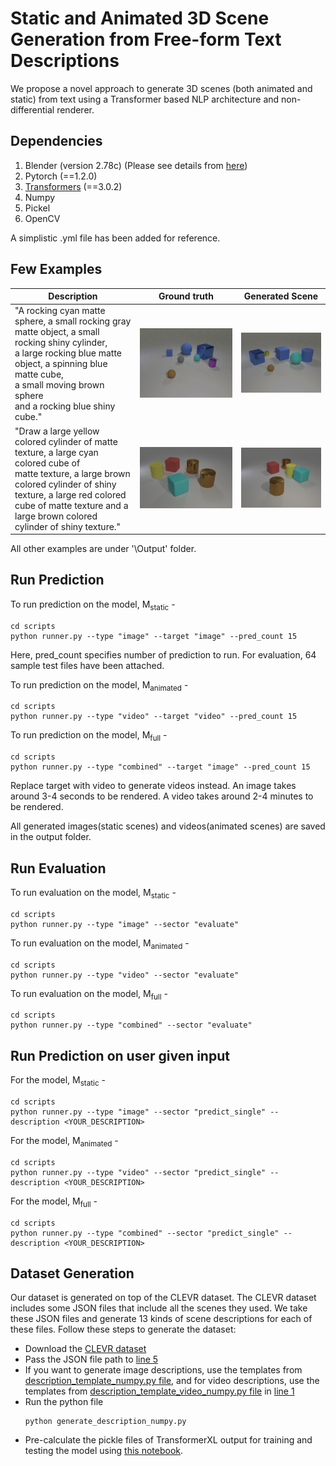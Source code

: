 # Static and Animated 3D Scene Generation from Free-form Text Descriptions

We propose a novel approach to generate 3D scenes (both animated and static) from text using a Transformer based NLP architecture and non-differential renderer.

## Dependencies

1. Blender (version 2.78c) (Please see details  from [here](https://github.com/facebookresearch/clevr-dataset-gen))
2. Pytorch (==1.2.0)
3. [Transformers](https://huggingface.co/transformers/) (==3.0.2)
4. Numpy
5. Pickel
6. OpenCV

A simplistic .yml file has been added for reference.

## Few Examples


Description | Ground truth | Generated Scene
------------ |------------ | -------------
"A rocking cyan matte sphere, a small rocking gray <br> matte object, a small rocking shiny cylinder,<br> a large rocking blue matte object, a spinning blue matte cube,<br>  a small moving brown sphere <br> and a rocking blue shiny cube." | ![](https://github.com/oaishi/3DScene_from_text/blob/master/output/video_dir/testA/3/3.gif) | ![](https://github.com/oaishi/3DScene_from_text/blob/master/output/video_dir/testA/3/output.gif)
"Draw a large yellow colored cylinder of matte texture, a large cyan colored cube of  <br> matte texture, a large brown colored cylinder of shiny texture, a large red colored <br> cube of matte texture and a large brown colored <br> cylinder of shiny texture." | ![](https://github.com/oaishi/3DScene_from_text/blob/master/output/image_dir/images_testB/1/CLEVR_valB_004166.png) | ![](https://github.com/oaishi/3DScene_from_text/blob/master/output/image_dir/images_testB/1/CLEVR_new_000001.png)


All other examples are under '\Output\' folder.
## Run Prediction

To run prediction on the model, M<sub>static</sub> - 
```
cd scripts
python runner.py --type "image" --target "image" --pred_count 15
```

Here, pred_count specifies number of prediction to run. For evaluation, 64 sample test files have been attached.

To run prediction on the model, M<sub>animated</sub> - 
```
cd scripts
python runner.py --type "video" --target "video" --pred_count 15
```

To run prediction on the model, M<sub>full</sub> -
```
cd scripts
python runner.py --type "combined" --target "image" --pred_count 15
```
Replace target with video to generate videos instead. An image takes around 3-4 seconds to be rendered. A video takes around 2-4 minutes to be rendered. 

All generated images(static scenes) and videos(animated scenes) are saved in the output folder.

## Run Evaluation
To run evaluation on the model, M<sub>static</sub> - 
```
cd scripts
python runner.py --type "image" --sector "evaluate"
```

To run evaluation on the model, M<sub>animated</sub> - 
```
cd scripts
python runner.py --type "video" --sector "evaluate" 
```

To run evaluation on the model, M<sub>full</sub> -
```
cd scripts
python runner.py --type "combined" --sector "evaluate"
```

## Run Prediction on user given input 
For the model, M<sub>static</sub> - 
```
cd scripts
python runner.py --type "image" --sector "predict_single" --description <YOUR_DESCRIPTION> 
```

For the model, M<sub>animated</sub> - 
```
cd scripts
python runner.py --type "video" --sector "predict_single" --description <YOUR_DESCRIPTION> 
```

For the model, M<sub>full</sub> -
```
cd scripts
python runner.py --type "combined" --sector "predict_single" --description <YOUR_DESCRIPTION> 
```

## Dataset Generation 
Our dataset is generated on top of the CLEVR dataset. The CLEVR dataset includes some JSON files that include all the scenes they used. We take these JSON files and generate 13 kinds of scene descriptions for each of these files. Follow these steps to generate the dataset:

* Download the [CLEVR dataset](https://dl.fbaipublicfiles.com/clevr/CLEVR_CoGenT_v1.0_no_images.zip) 
* Pass the JSON file path to [line 5](https://github.com/oaishi/3DScene_from_text/blob/master/description_generation/generate_description_numpy.py#L5)
* If you want to generate image descriptions, use the templates from [description_template_numpy.py file](https://github.com/oaishi/3DScene_from_text/blob/master/description_generation/description_template_numpy.py), and for video descriptions, use the templates from [description_template_video_numpy.py file](https://github.com/oaishi/3DScene_from_text/blob/master/description_generation/video_descriptions/description_template_video_numpy.py) in [line 1](https://github.com/oaishi/3DScene_from_text/blob/master/description_generation/generate_description_numpy.py#L1)
* Run the python file
  ```
  python generate_description_numpy.py
  ```
* Pre-calculate the pickle files of TransformerXL output for training and testing the model using [this notebook](https://github.com/oaishi/3DScene_from_text/blob/master/description_generation/file_generator.ipynb).
  


